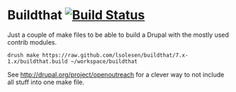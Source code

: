 Buildthat [![Build Status](https://travis-ci.org/lsolesen/buildthat.svg?branch=7.x-1.x)](https://travis-ci.org/lsolesen/buildthat)
==

Just a couple of make files to be able to build a Drupal with the mostly used contrib modules.

    drush make https://raw.github.com/lsolesen/buildthat/7.x-1.x/buildthat.build ~/workspace/buildthat

See http://drupal.org/project/openoutreach for a clever way to not include all stuff into one make file.
